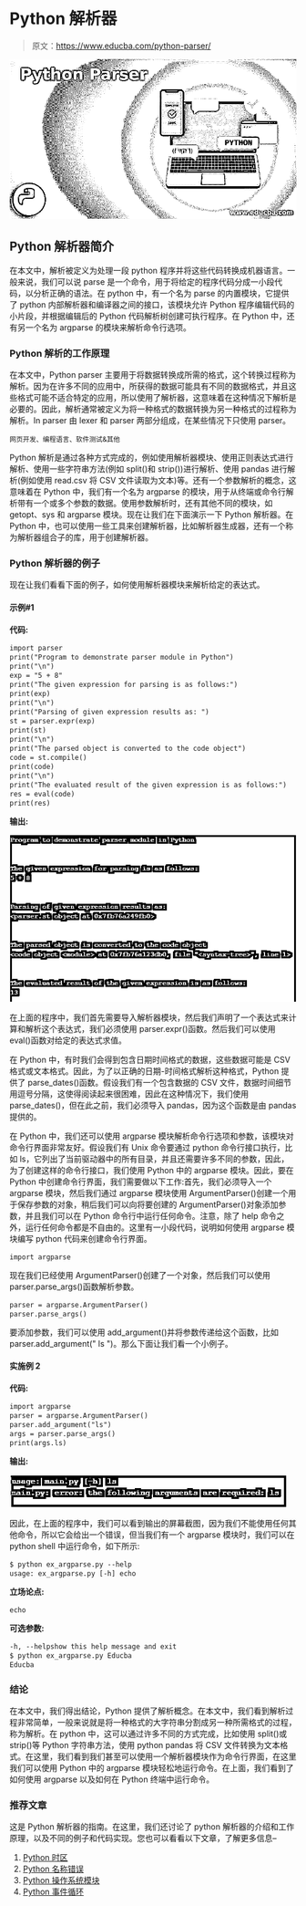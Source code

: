 # Python 解析器

> 原文：<https://www.educba.com/python-parser/>

![Python Parser](img/7fa625bd3ab88cb627145f43898d6e5c.png)



## Python 解析器简介

在本文中，解析被定义为处理一段 python 程序并将这些代码转换成机器语言。一般来说，我们可以说 parse 是一个命令，用于将给定的程序代码分成一小段代码，以分析正确的语法。在 python 中，有一个名为 parse 的内置模块，它提供了 python 内部解析器和编译器之间的接口，该模块允许 Python 程序编辑代码的小片段，并根据编辑后的 Python 代码解析树创建可执行程序。在 Python 中，还有另一个名为 argparse 的模块来解析命令行选项。

### Python 解析的工作原理

在本文中，Python parser 主要用于将数据转换成所需的格式，这个转换过程称为解析。因为在许多不同的应用中，所获得的数据可能具有不同的数据格式，并且这些格式可能不适合特定的应用，所以使用了解析器，这意味着在这种情况下解析是必要的。因此，解析通常被定义为将一种格式的数据转换为另一种格式的过程称为解析。In parser 由 lexer 和 parser 两部分组成，在某些情况下只使用 parser。

<small>网页开发、编程语言、软件测试&其他</small>

Python 解析是通过各种方式完成的，例如使用解析器模块、使用正则表达式进行解析、使用一些字符串方法(例如 split()和 strip())进行解析、使用 pandas 进行解析(例如使用 read.csv 将 CSV 文件读取为文本)等。还有一个参数解析的概念，这意味着在 Python 中，我们有一个名为 argparse 的模块，用于从终端或命令行解析带有一个或多个参数的数据。使用参数解析时，还有其他不同的模块，如 getopt、sys 和 argparse 模块。现在让我们在下面演示一下 Python 解析器。在 Python 中，也可以使用一些工具来创建解析器，比如解析器生成器，还有一个称为解析器组合子的库，用于创建解析器。

### Python 解析器的例子

现在让我们看看下面的例子，如何使用解析器模块来解析给定的表达式。

#### 示例#1

**代码:**

```
import parser
print("Program to demonstrate parser module in Python")
print("\n")
exp = "5 + 8"
print("The given expression for parsing is as follows:")
print(exp)
print("\n")
print("Parsing of given expression results as: ")
st = parser.expr(exp)
print(st)
print("\n")
print("The parsed object is converted to the code object")
code = st.compile()
print(code)
print("\n")
print("The evaluated result of the given expression is as follows:")
res = eval(code)
print(res)
```

**输出:**

![Python Parser-1.1](img/e540642b369ad924ef71891e7e7a77d9.png)



在上面的程序中，我们首先需要导入解析器模块，然后我们声明了一个表达式来计算和解析这个表达式，我们必须使用 parser.expr()函数。然后我们可以使用 eval()函数对给定的表达式求值。

在 Python 中，有时我们会得到包含日期时间格式的数据，这些数据可能是 CSV 格式或文本格式。因此，为了以正确的日期-时间格式解析这种格式，Python 提供了 parse_dates()函数。假设我们有一个包含数据的 CSV 文件，数据时间细节用逗号分隔，这使得阅读起来很困难，因此在这种情况下，我们使用 parse_dates()，但在此之前，我们必须导入 pandas，因为这个函数是由 pandas 提供的。

在 Python 中，我们还可以使用 argparse 模块解析命令行选项和参数，该模块对命令行界面非常友好。假设我们有 Unix 命令要通过 python 命令行接口执行，比如 ls，它列出了当前驱动器中的所有目录，并且还需要许多不同的参数，因此，为了创建这样的命令行接口，我们使用 Python 中的 argparse 模块。因此，要在 Python 中创建命令行界面，我们需要做以下工作:首先，我们必须导入一个 argparse 模块，然后我们通过 argparse 模块使用 ArgumentParser()创建一个用于保存参数的对象，稍后我们可以向将要创建的 ArgumentParser()对象添加参数，并且我们可以在 Python 命令行中运行任何命令。注意，除了 help 命令之外，运行任何命令都是不自由的。这里有一小段代码，说明如何使用 argparse 模块编写 python 代码来创建命令行界面。

```
import argparse
```

现在我们已经使用 ArgumentParser()创建了一个对象，然后我们可以使用 parser.parse_args()函数解析参数。

```
parser = argparse.ArgumentParser()
parser.parse_args()
```

要添加参数，我们可以使用 add_argument()并将参数传递给这个函数，比如 parser.add_argument(" ls ")。那么下面让我们看一个小例子。

#### 实施例 2

**代码:**

```
import argparse
parser = argparse.ArgumentParser()
parser.add_argument("ls")
args = parser.parse_args()
print(args.ls)
```

**输出:**

![Python Parser-1.2](img/2cbb87aa6251515267e2e4301dae9076.png)



因此，在上面的程序中，我们可以看到输出的屏幕截图，因为我们不能使用任何其他命令，所以它会给出一个错误，但当我们有一个 argparse 模块时，我们可以在 python shell 中运行命令，如下所示:

```
$ python ex_argparse.py --help
usage: ex_argparse.py [-h] echo
```

**立场论点:**

```
echo
```

**可选参数:**

```
-h, --helpshow this help message and exit
$ python ex_argparse.py Educba
Educba
```

### 结论

在本文中，我们得出结论，Python 提供了解析概念。在本文中，我们看到解析过程非常简单，一般来说就是将一种格式的大字符串分割成另一种所需格式的过程，称为解析。在 python 中，这可以通过许多不同的方式完成，比如使用 split()或 strip()等 Python 字符串方法，使用 python pandas 将 CSV 文件转换为文本格式。在这里，我们看到我们甚至可以使用一个解析器模块作为命令行界面，在这里我们可以使用 Python 中的 argparse 模块轻松地运行命令。在上面，我们看到了如何使用 argparse 以及如何在 Python 终端中运行命令。

### 推荐文章

这是 Python 解析器的指南。在这里，我们还讨论了 python 解析器的介绍和工作原理，以及不同的例子和代码实现。您也可以看看以下文章，了解更多信息–

1.  [Python 时区](https://www.educba.com/python-timezone/)
2.  [Python 名称错误](https://www.educba.com/python-nameerror/)
3.  [Python 操作系统模块](https://www.educba.com/python-os-module/)
4.  [Python 事件循环](https://www.educba.com/python-event-loop/)





